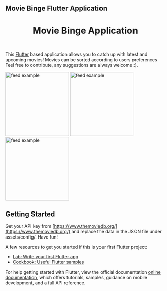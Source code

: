 ## Movie Binge Flutter Application

<h1 align="center">Movie Binge Application</h1>


<br>

This <a href="https://flutter.io/">Flutter</a> based application allows you to catch up with latest and upcoming movies! Movies can be sorted according to users preferences Feel free to contribute, any suggestions are always welcome :).

<div>
<img src="https://github.com/seanFlutter/Movie-Binge/blob/master/assets/images/screenshot_2.png" alt="feed example" width="200">
<img src="https://github.com/seanFlutter/Movie-Binge/blob/master/assets/images/screenshot_1.png" alt="feed example" width="200">
<img src="https://github.com/seanFlutter/Movie-Binge/blob/master/assets/images/screenshot_3.png" alt="feed example" width="200">
</div>






## Getting Started

Get your API key from [https://www.themoviedb.org/](https://www.themoviedb.org/) and replace the data in the JSON file under assets/config/. Have fun!

A few resources to get you started if this is your first Flutter project:

- [Lab: Write your first Flutter app](https://flutter.dev/docs/get-started/codelab)
- [Cookbook: Useful Flutter samples](https://flutter.dev/docs/cookbook)

For help getting started with Flutter, view the official documentation
[online documentation](https://flutter.dev/docs), which offers tutorials,
samples, guidance on mobile development, and a full API reference.

